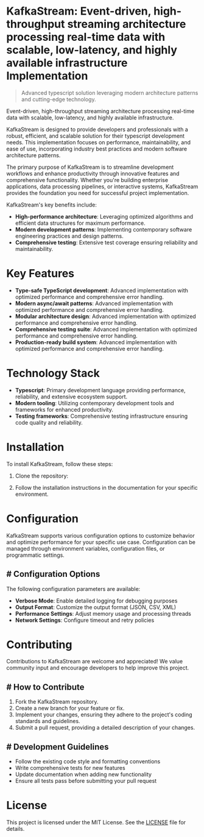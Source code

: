 <!-- fallback_KafkaStream_20251015195905_67624 -->

# KafkaStream: Event-driven, high-throughput streaming architecture processing real-time data with scalable, low-latency, and highly available infrastructure Implementation
> Advanced typescript solution leveraging modern architecture patterns and cutting-edge technology.

Event-driven, high-throughput streaming architecture processing real-time data with scalable, low-latency, and highly available infrastructure.

KafkaStream is designed to provide developers and professionals with a robust, efficient, and scalable solution for their typescript development needs. This implementation focuses on performance, maintainability, and ease of use, incorporating industry best practices and modern software architecture patterns.

The primary purpose of KafkaStream is to streamline development workflows and enhance productivity through innovative features and comprehensive functionality. Whether you're building enterprise applications, data processing pipelines, or interactive systems, KafkaStream provides the foundation you need for successful project implementation.

KafkaStream's key benefits include:

* **High-performance architecture**: Leveraging optimized algorithms and efficient data structures for maximum performance.
* **Modern development patterns**: Implementing contemporary software engineering practices and design patterns.
* **Comprehensive testing**: Extensive test coverage ensuring reliability and maintainability.

# Key Features

* **Type-safe TypeScript development**: Advanced implementation with optimized performance and comprehensive error handling.
* **Modern async/await patterns**: Advanced implementation with optimized performance and comprehensive error handling.
* **Modular architecture design**: Advanced implementation with optimized performance and comprehensive error handling.
* **Comprehensive testing suite**: Advanced implementation with optimized performance and comprehensive error handling.
* **Production-ready build system**: Advanced implementation with optimized performance and comprehensive error handling.

# Technology Stack

* **Typescript**: Primary development language providing performance, reliability, and extensive ecosystem support.
* **Modern tooling**: Utilizing contemporary development tools and frameworks for enhanced productivity.
* **Testing frameworks**: Comprehensive testing infrastructure ensuring code quality and reliability.

# Installation

To install KafkaStream, follow these steps:

1. Clone the repository:


2. Follow the installation instructions in the documentation for your specific environment.

# Configuration

KafkaStream supports various configuration options to customize behavior and optimize performance for your specific use case. Configuration can be managed through environment variables, configuration files, or programmatic settings.

## # Configuration Options

The following configuration parameters are available:

* **Verbose Mode**: Enable detailed logging for debugging purposes
* **Output Format**: Customize the output format (JSON, CSV, XML)
* **Performance Settings**: Adjust memory usage and processing threads
* **Network Settings**: Configure timeout and retry policies

# Contributing

Contributions to KafkaStream are welcome and appreciated! We value community input and encourage developers to help improve this project.

## # How to Contribute

1. Fork the KafkaStream repository.
2. Create a new branch for your feature or fix.
3. Implement your changes, ensuring they adhere to the project's coding standards and guidelines.
4. Submit a pull request, providing a detailed description of your changes.

## # Development Guidelines

* Follow the existing code style and formatting conventions
* Write comprehensive tests for new features
* Update documentation when adding new functionality
* Ensure all tests pass before submitting your pull request

# License

This project is licensed under the MIT License. See the [LICENSE](https://github.com/lisaantal/KafkaStream/blob/main/LICENSE) file for details.

